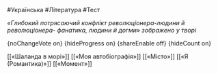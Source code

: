 #Українська #Література #Тест

*«Глибокий потрясаючий конфлікт революціонера-людини й революціонера- фанатика, людини й догми» зображено у творі*

{noChangeVote on}
{hideProgress on}
{shareEnable off}
{hideCount on}

[[«Шаланда в морі»]]
[[«Моя автобіографія»]]
[[«Місто»]]
[[«Я (Романтика)»]]
[[«Момент»]]
